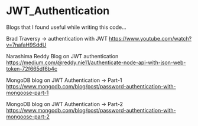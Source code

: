 # JWT_Authentication

Blogs that I found useful while writing this code...

Brad Traversy -> authentication with JWT
https://www.youtube.com/watch?v=7nafaH9SddU

Narashima Reddy Blog on JWT authentication 
https://medium.com/@reddy.nie11/authenticate-node-api-with-json-web-token-72f665df6b4c

MongoDB blog on JWT Authentication -> Part-1
https://www.mongodb.com/blog/post/password-authentication-with-mongoose-part-1

MongoDB blog on JWT Authentication -> Part-2
https://www.mongodb.com/blog/post/password-authentication-with-mongoose-part-2

